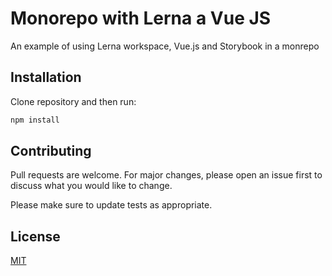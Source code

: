 # Monorepo with Lerna a Vue JS

An example of using Lerna workspace, Vue.js and Storybook in a monrepo

## Installation

Clone repository and then run:
```bash
npm install
```

## Contributing
Pull requests are welcome. For major changes, please open an issue first to discuss what you would like to change.

Please make sure to update tests as appropriate.

## License
[MIT](https://choosealicense.com/licenses/mit/)
